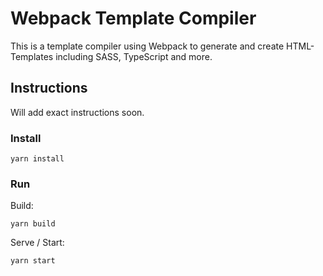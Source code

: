 # Webpack Template Compiler
This is a template compiler using Webpack to generate and create HTML-Templates including SASS, TypeScript and more.

## Instructions
Will add exact instructions soon. 

### Install
```
yarn install
```

### Run
Build:
```
yarn build
```

Serve / Start: 
```
yarn start
```